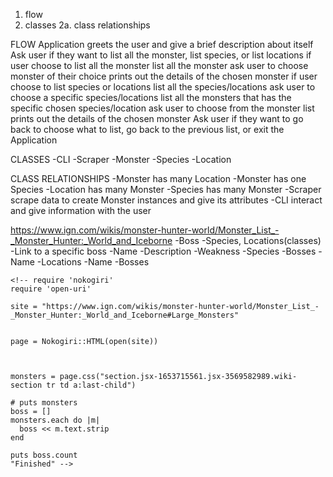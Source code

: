 1. flow
2. classes
  2a. class relationships

FLOW
  Application greets the user and give a brief description about itself
  Ask user if they want to list all the monster, list species, or list locations
    if user choose to list all the monster
      list all the monster
      ask user to choose monster of their choice
      prints out the details of the chosen monster
    if user choose to list species or locations
      list all the species/locations
      ask user to choose a specific species/locations
      list all the monsters that has the specific chosen species/location
      ask user to choose from the monster list
      prints out the details of the chosen monster
  Ask user if they want to go back to choose what to list, go back to the previous list, or exit the Application

CLASSES
  -CLI
  -Scraper
  -Monster
  -Species
  -Location

CLASS RELATIONSHIPS
  -Monster has many Location
  -Monster has one Species
  -Location has many Monster
  -Species has many Monster
  -Scraper scrape data to create Monster instances and give its attributes
  -CLI interact and give information with the user





https://www.ign.com/wikis/monster-hunter-world/Monster_List_-_Monster_Hunter:_World_and_Iceborne
	-Boss
		-Species, Locations(classes)
		-Link to a specific boss
		-Name
		-Description
		-Weakness
	-Species
		-Bosses
		-Name
	-Locations
		-Name
		-Bosses

    <!-- require 'nokogiri'
    require 'open-uri'

    site = "https://www.ign.com/wikis/monster-hunter-world/Monster_List_-_Monster_Hunter:_World_and_Iceborne#Large_Monsters"


    page = Nokogiri::HTML(open(site))



    monsters = page.css("section.jsx-1653715561.jsx-3569582989.wiki-section tr td a:last-child")

    # puts monsters
    boss = []
    monsters.each do |m|
      boss << m.text.strip
    end

    puts boss.count
    "Finished" -->
